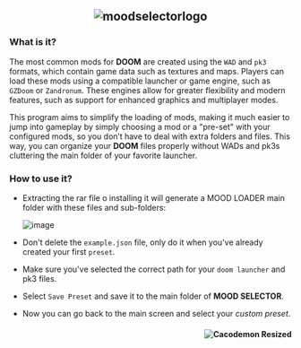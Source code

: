 
## <p align="center"> ![moodselectorlogo](https://github.com/user-attachments/assets/a0801aed-ad1e-44f2-9fde-4dca1844f42a) </p>

### What is it?
The most common mods for **DOOM** are created using the `WAD` and `pk3` formats, which contain game data such as textures and maps. Players can load these mods using a compatible launcher or game engine, such as `GZDoom` or `Zandronum`. These engines allow for greater flexibility and modern features, such as support for enhanced graphics and multiplayer modes.

This program aims to simplify the loading of mods, making it much easier to jump into gameplay by simply choosing a mod or a "pre-set" with your configured mods, so you don’t have to deal with extra folders and files. This way, you can organize your **DOOM** files properly without WADs and pk3s cluttering the main folder of your favorite launcher.

### How to use it?
- Extracting the rar file o installing it will generate a MOOD LOADER main folder with these files and sub-folders:

   ![image](https://github.com/user-attachments/assets/af54fc4b-66a3-4770-9af8-6b316c5f9a40)

* Don't delete the `example.json` file, only do it when you've already created your first `preset`. 
+ Make sure you've selected the correct path for your `doom launcher` and pk3 files. 
- Select `Save Preset` and save it to the main folder of **MOOD SELECTOR**. 
* Now you can go back to the main screen and select your _custom preset_.

#### <p align="right"> ![Cacodemon Resized](https://github.com/user-attachments/assets/c3c9a810-1167-4dd5-afde-e68e784dc628) </p>
